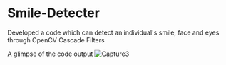 # Smile-Detecter

Developed a code which can detect an individual's smile, face and eyes through OpenCV Cascade Filters

A glimpse of the code output
![Capture3](https://user-images.githubusercontent.com/47745543/84591385-8da6d780-ae5b-11ea-85a8-2abffa7fb217.png)
